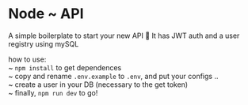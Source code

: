 # Node ~ API
A simple boilerplate to start your new API :metal: 
It has JWT auth and a user registry using mySQL

how to use:<br/>
~ `npm install` to get dependences<br/>
~ copy and rename `.env.example` to `.env`, and put your configs ..<br/>
~ create a user in your DB (necessary to the get token)<br/>
~ finally, `npm run dev` to go!<br/>
